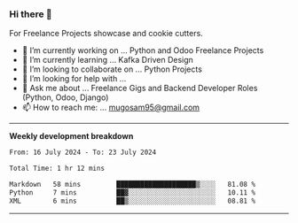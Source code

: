 ### Hi there 👋 



For Freelance Projects showcase and cookie cutters.

- 🔭 I’m currently working on ... Python and Odoo Freelance Projects
- 🌱 I’m currently learning ... Kafka Driven Design
- 👯 I’m looking to collaborate on ... Python Projects
- 🤔 I’m looking for help with ...
- 💬 Ask me about ... Freelance Gigs and Backend Developer Roles (Python, Odoo, Django)
- 📫 How to reach me: ... mugosam95@gmail.com
---------
**Weekly development breakdown**
<!--START_SECTION:waka-->

```txt
From: 16 July 2024 - To: 23 July 2024

Total Time: 1 hr 12 mins

Markdown   58 mins         ████████████████████▒░░░░   81.08 %
Python     7 mins          ██▓░░░░░░░░░░░░░░░░░░░░░░   10.11 %
XML        6 mins          ██▒░░░░░░░░░░░░░░░░░░░░░░   08.81 %
```

<!--END_SECTION:waka-->

----------


